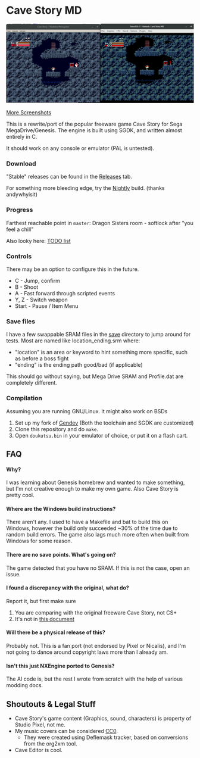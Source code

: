 # Cave Story MD
![Screenshot](doc/ss01.png)

[More Screenshots](doc/SCREENS.md)

This is a rewrite/port of the popular freeware game Cave Story for Sega MegaDrive/Genesis.
The engine is built using SGDK, and written almost entirely in C.

It should work on any console or emulator (PAL is untested).

### Download
"Stable" releases can be found in the [Releases](https://github.com/andwn/cave-story-md/releases) tab.

For something more bleeding edge, try the [Nightly](http://www.cavestory.org/md/nightly.zip) build. (thanks andywhyisit)

### Progress
Farthest reachable point in `master`: Dragon Sisters room - softlock after "you feel a chill"

Also looky here: [TODO list](doc/TODO.md)

### Controls
There may be an option to configure this in the future.

- C - Jump, confirm
- B - Shoot
- A - Fast forward through scripted events
- Y, Z - Switch weapon
- Start - Pause / Item Menu

### Save files
I have a few swappable SRAM files in the [save](/save) directory to jump around for tests.
Most are named like location_ending.srm where:

- "location" is an area or keyword to hint something more specific, such as before a boss fight
- "ending" is the ending path good/bad (if applicable)

This should go without saying, but Mega Drive SRAM and Profile.dat are completely different.

### Compilation
Assuming you are running GNU/Linux. It might also work on BSDs

1. Set up my fork of [Gendev](https://github.com/andwn/gendev.git) (Both the toolchain and SGDK are customized)
2. Clone this repository and do `make`.
3. Open `doukutsu.bin` in your emulator of choice, or put it on a flash cart.

## FAQ
#### Why?
I was learning about Genesis homebrew and wanted to make something, but I'm not creative enough 
to make my own game. Also Cave Story is pretty cool.

#### Where are the Windows build instructions?
There aren't any. I used to have a Makefile and bat to build this on Windows, 
however the build only succeeded ~30% of the time due to random build errors. 
The game also lags much more often when built from Windows for some reason.

#### There are no save points. What's going on?
The game detected that you have no SRAM. If this is not the case, open an issue.

#### I found a discrepancy with the original, what do?
Report it, but first make sure

1. You are comparing with the original freeware Cave Story, not CS+
2. It's not in [this document](doc/DIFFERENCES.md)

#### Will there be a physical release of this?
Probably not. This is a fan port (not endorsed by Pixel or Nicalis), 
and I'm not going to dance around copyright laws more than I already am.

#### Isn't this just NXEngine ported to Genesis?
The AI code is, but the rest I wrote from scratch with the help of various modding docs.

## Shoutouts & Legal Stuff
- Cave Story's game content (Graphics, sound, characters) is property of Studio Pixel, not me.
- My music covers can be considered [CC0](https://creativecommons.org/publicdomain/zero/1.0/).
  - They were created using Deflemask tracker, based on conversions from the org2xm tool.
- Cave Editor is cool.
